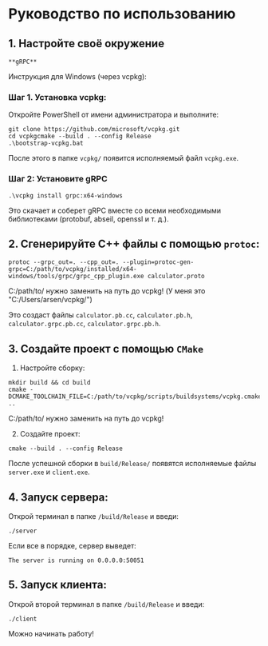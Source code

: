 # Руководство по использованию 
## 1. Настройте своё окружение
```
**gRPC**
```
Инструкция для Windows (через vcpkg):
### Шаг 1. Установка vcpkg:
Откройте PowerShell от имени администратора и выполните:
```
git clone https://github.com/microsoft/vcpkg.git
cd vcpkgcmake --build . --config Release
.\bootstrap-vcpkg.bat
```
После этого в папке ```vcpkg/``` появится исполняемый файл ```vcpkg.exe```.
### Шаг 2: Установите gRPC
```
.\vcpkg install grpc:x64-windows
```
Это скачает и соберет gRPC вместе со всеми необходимыми библиотеками (protobuf, abseil, openssl и т. д.).
## 2. Сгенерируйте C++ файлы с помощью ```protoc```:
```
protoc --grpc_out=. --cpp_out=. --plugin=protoc-gen-grpc=C:/path/to/vcpkg/installed/x64-windows/tools/grpc/grpc_cpp_plugin.exe calculator.proto
```
C:/path/to/ нужно заменить на путь до vcpkg! (У меня это "C:/Users/arsen/vcpkg/")

Это создаст файлы ```calculator.pb.cc```, ```calculator.pb.h```, ```calculator.grpc.pb.cc```, ```calculator.grpc.pb.h```.
## 3. Создайте проект с помощью ```CMake```
1. Настройте сборку:
```
mkdir build && cd build
cmake -DCMAKE_TOOLCHAIN_FILE=C:/path/to/vcpkg/scripts/buildsystems/vcpkg.cmake ..
```
C:/path/to/ нужно заменить на путь до vcpkg!

2. Создайте проект:
```
cmake --build . --config Release
```
После успешной сборки в ```build/Release/``` появятся исполняемые файлы ```server.exe``` и ```client.exe```.
## 4. Запуск сервера:
Открой терминал в папке ```/build/Release``` и введи:
```
./server
```
Если все в порядке, сервер выведет:
```
The server is running on 0.0.0.0:50051
```
## 5. Запуск клиента:
Открой второй терминал в папке ```/build/Release``` и введи:
```
./client
```
Можно начинать работу!

